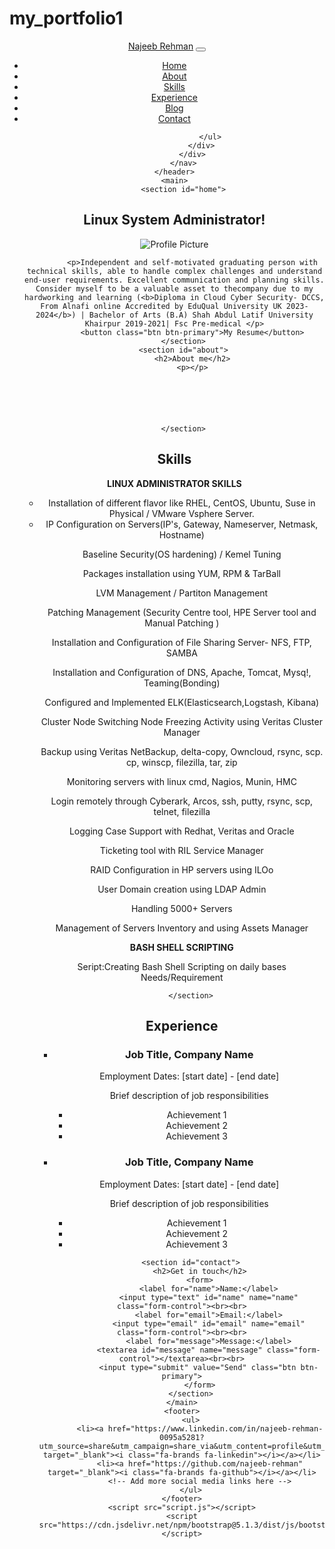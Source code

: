 # my_portfolio1
<!DOCTYPE html>
<html lang="en">
<head>
	<meta charset="UTF-8">
	<meta name="viewport" content="width=device-width, initial-scale=1.0">
	<title>Najeeb Rehman - Professional Portfolio</title>
	<link rel="stylesheet" href="styles.css">
	<link rel="stylesheet" href="https://cdnjs.cloudflare.com/ajax/libs/font-awesome/6.1.1/css/all.min.css">
	<link rel="stylesheet" href="https://cdn.jsdelivr.net/npm/bootstrap@5.1.3/dist/css/bootstrap.min.css">
</head>
<body>
	<header>
		<nav class="navbar navbar-expand-lg navbar-dark bg-dark">
			<div class="container-fluid">
				<a class="navbar-brand" href="#home">Najeeb Rehman</a>
				<button class="navbar-toggler" type="button" data-bs-toggle="collapse" data-bs-target="#navbarNav" aria-controls="navbarNav" aria-expanded="false" aria-label="Toggle navigation">
					<span class="navbar-toggler-icon"></span>
				</button>
				<div class="collapse navbar-collapse" id="navbarNav">
					<ul class="navbar-nav">
						<li class="nav-item">
							<a class="nav-link active" aria-current="page" href="#home">Home</a>
						</li>
						<li class="nav-item">
							<a class="nav-link" href="#about">About</a>
						</li>
                                                <li class="nav-item">
							<a class="nav-link" href="#skills">Skills</a>
						</li>
                                                <li class="nav-item">
							<a class="nav-link" href="#experience">Experience</a>
						</li>
						<li class="nav-item">
							<a class="nav-link" href="#blog">Blog</a>
						</li>
						<li class="nav-item">
							<a class="nav-link" href="#contact">Contact</a>
						</li>

                                               

                                             
					</ul>
				</div>
			</div>
		</nav>
	</header>
	<main>
		<section id="home">
<h1>Linux System Administrator!</h1>
<img src="profile-pic.jpg" alt="Profile Picture" class="img-fluid">
			
			<p>Independent and self-motivated graduating person with technical skills, able to handle complex challenges and understand end-user requirements. Excellent communication and planning skills. Consider myself to be a valuable asset to thecompany due to my hardworking and learning (<b>Diploma in Cloud Cyber Security- DCCS, From Alnafi online Accredited by EduQual University UK 2023-2024</b>) | Bachelor of Arts (B.A) Shah Abdul Latif University Khairpur 2019-2021| Fsc Pre-medical </p>
			<button class="btn btn-primary">My Resume</button>
		</section>
		<section id="about">
			<h2>About me</h2>
			<p></p>





			
		</section>
		
<section id="skills">
			<h2>Skills</h2>
			<p><b>LINUX ADMINISTRATOR SKILLS</b> 
<ul>
 <li>Installation of different flavor like RHEL, CentOS, Ubuntu, Suse in Physical / VMware Vsphere Server.</li>

 <li>IP Configuration on Servers(IP's, Gateway, Nameserver, Netmask, Hostname)</li>

Baseline Security(OS hardening) / Kemel Tuning 

Packages installation using YUM, RPM & TarBall 

LVM Management / Partiton Management

 Patching Management (Security Centre tool, HPE Server tool and Manual Patching )

Installation and Configuration of File Sharing Server- NFS, FTP, SAMBA 

Installation and Configuration of DNS, Apache, Tomcat, Mysq!, Teaming(Bonding) 

Configured and Implemented ELK(Elasticsearch,Logstash, Kibana)


Cluster Node Switching Node Freezing Activity using Veritas Cluster Manager 

Backup using Veritas NetBackup, delta-copy, Owncloud, rsync, scp. cp, winscp, filezilla, tar, zip
 

Monitoring servers with linux cmd, Nagios, Munin, HMC

Login remotely through Cyberark, Arcos, ssh, putty, rsync, scp, telnet, filezilla 

Logging Case Support with Redhat, Veritas and Oracle 

Ticketing tool with RIL Service Manager 

RAID Configuration in HP servers using ILOo 

User Domain creation using LDAP Admin 

Handling 5000+ Servers
 
Management of Servers Inventory and using Assets Manager
 

 <b>BASH SHELL SCRIPTING</b>

Seript:Creating Bash Shell Scripting on daily bases Needs/Requirement</p>





			
		</section>
		







<section id="experience">
  <h2>Experience</h2>
  <ul>
    <li>
      <h3>Job Title, Company Name</h3>
      <p>Employment Dates: [start date] - [end date]</p>
      <p>Brief description of job responsibilities</p>
      <ul>
        <li>Achievement 1</li>
        <li>Achievement 2</li>
        <li>Achievement 3</li>
      </ul>
    </li>
    <li>
      <h3>Job Title, Company Name</h3>
      <p>Employment Dates: [start date] - [end date]</p>
      <p>Brief description of job responsibilities</p>
      <ul>
        <li>Achievement 1</li>
        <li>Achievement 2</li>
        <li>Achievement 3</li>
      </ul>
    </li>
  </ul>
</section>














		<section id="contact">
			<h2>Get in touch</h2>
			<form>
				<label for="name">Name:</label>
				<input type="text" id="name" name="name" class="form-control"><br><br>
				<label for="email">Email:</label>
				<input type="email" id="email" name="email" class="form-control"><br><br>
				<label for="message">Message:</label>
				<textarea id="message" name="message" class="form-control"></textarea><br><br>
				<input type="submit" value="Send" class="btn btn-primary">
			</form>
		</section>
	</main>
	<footer>
		<ul>
			<li><a href="https://www.linkedin.com/in/najeeb-rehman-0095a5281?utm_source=share&utm_campaign=share_via&utm_content=profile&utm_medium=android_app" target="_blank"><i class="fa-brands fa-linkedin"></i></a></li>
			<li><a href="https://github.com/najeeb-rehman" target="_blank"><i class="fa-brands fa-github"></i></a></li>
			<!-- Add more social media links here -->
		</ul>
	</footer>
	<script src="script.js"></script>
	<script src="https://cdn.jsdelivr.net/npm/bootstrap@5.1.3/dist/js/bootstrap.bundle.min.js"></script>
</body>
</html>

